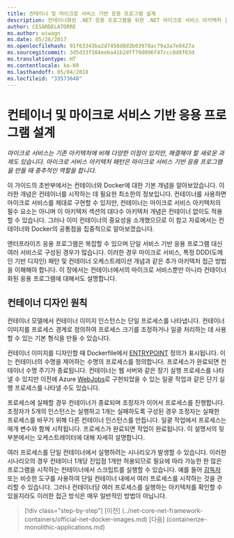 ```yaml
---
title: 컨테이너 및 마이크로 서비스 기반 응용 프로그램 설계
description: 컨테이너화된 .NET 응용 프로그램을 위한 .NET 마이크로 서비스 아키텍처 | 컨테이너 및 마이크로 서비스 기반 응용 프로그램 설계
author: CESARDELATORRE
ms.author: wiwagn
ms.date: 05/26/2017
ms.openlocfilehash: 91f63343ba2d7458d0d3b03978ac79a3a7e8427a
ms.sourcegitcommit: 3d5d33f384eeba41b2dff79d096f47ccc8d8f03d
ms.translationtype: HT
ms.contentlocale: ko-KR
ms.lasthandoff: 05/04/2018
ms.locfileid: "33573648"
---
```

# <a name="architecting-container--and-microservice-based-applications"></a>컨테이너 및 마이크로 서비스 기반 응용 프로그램 설계

*마이크로 서비스는 기존 아키텍처에 비해 다양한 이점이 있지만, 해결해야 할 새로운 과제도 있습니다. 마이크로 서비스 아키텍처 패턴은 마이크로 서비스 기반 응용 프로그램을 만들 때 중추적인 역할을 합니다.*

이 가이드의 초반부에서는 컨테이너와 Docker에 대한 기본 개념을 알아보았습니다. 이러한 개념은 컨테이너를 시작하는 데 필요한 최소한의 정보입니다. 컨테이너를 사용하면 마이크로 서비스를 제대로 구현할 수 있지만, 컨테이너는 마이크로 서비스 아키텍처의 필수 요소는 아니며 이 아키텍처 섹션의 대다수 아키텍처 개념은 컨테이너 없이도 적용할 수 있습니다. 그러나 이미 컨테이너의 중요성을 소개했으므로 이 참고 자료에서는 컨테이너와 Docker의 공통점을 집중적으로 알아보겠습니다.

엔터프라이즈 응용 프로그램은 복잡할 수 있으며 단일 서비스 기반 응용 프로그램 대신 여러 서비스로 구성된 경우가 많습니다. 이러한 경우 마이크로 서비스, 특정 DDD(도메인 기반 디자인) 패턴 및 컨테이너 오케스트레이션 개념과 같은 추가 아키텍처 접근 방법을 이해해야 합니다. 이 장에서는 컨테이너에서의 마이크로 서비스뿐만 아니라 컨테이너화된 응용 프로그램에 대해서도 설명합니다.

## <a name="container-design-principles"></a>컨테이너 디자인 원칙

컨테이너 모델에서 컨테이너 이미지 인스턴스는 단일 프로세스를 나타냅니다. 컨테이너 이미지를 프로세스 경계로 정의하여 프로세스 크기를 조정하거나 일괄 처리하는 데 사용할 수 있는 기본 형식을 만들 수 있습니다.

컨테이너 이미지를 디자인할 때 Dockerfile에서 [ENTRYPOINT](https://docs.docker.com/engine/reference/builder/) 정의가 표시됩니다. 이는 컨테이너의 수명을 제어하는 수명의 프로세스를 정의합니다. 프로세스가 완료되면 컨테이너 수명 주기가 종료됩니다. 컨테이너는 웹 서버와 같은 장기 실행 프로세스를 나타낼 수 있지만 이전에 Azure [WebJobs](https://docs.microsoft.com/azure/app-service-web/websites-webjobs-resources)로 구현되었을 수 있는 일괄 작업과 같은 단기 실행 프로세스를 나타낼 수도 있습니다.

프로세스에 실패할 경우 컨테이너가 종료되며 조정자가 이어서 프로세스를 진행합니다. 조정자가 5개의 인스턴스는 실행하고 1개는 실패하도록 구성된 경우 조정자는 실패한 프로세스를 바꾸기 위해 다른 컨테이너 인스턴스를 만듭니다. 일괄 작업에서 프로세스는 매개 변수와 함께 시작됩니다. 프로세스가 완료되면 작업이 완료됩니다. 이 설명서의 뒷부분에서는 오케스트레이터에 대해 자세히 설명합니다.

여러 프로세스를 단일 컨테이너에서 실행하려는 시나리오가 발생할 수 있습니다. 이러한 시나리오의 경우 컨테이너 1개당 진입점 1개만 허용되므로 필요에 따라 가능한 한 많은 프로그램을 시작하는 컨테이너에서 스크립트를 실행할 수 있습니다. 예를 들어 [감독자](http://supervisord.org/) 또는 비슷한 도구를 사용하여 단일 컨테이너 내에서 여러 프로세스를 시작하는 것을 관리할 수 있습니다. 그러나 컨테이너당 여러 프로세스를 실행하는 아키텍처를 확인할 수 있을지라도 이러한 접근 방식은 매우 일반적인 방법이 아닙니다.


>[!div class="step-by-step"]
[이전] (../net-core-net-framework-containers/official-net-docker-images.md) [다음] (containerize-monolithic-applications.md)
